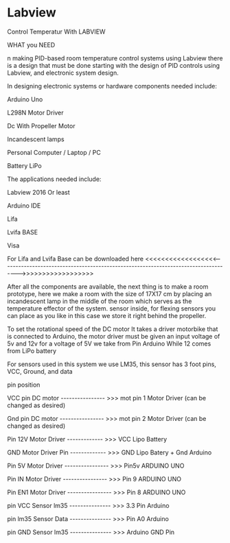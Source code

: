 # Labview
Control Temperatur With LABVIEW

WHAT you NEED

n making PID-based room temperature control systems using Labview there is a design that must be done starting with the design of PID controls using Labview, and electronic system design.

In designing electronic systems or hardware components needed include:

Arduino Uno

L298N Motor Driver

Dc With Propeller Motor

Incandescent lamps

Personal Computer / Laptop / PC

Battery LiPo

The applications needed include:

Labview 2016 Or least

Arduino IDE

Lifa <BR>
  
Lvifa BASE

Visa

For Lifa and Lvifa Base can be downloaded here
<<<<<<<<<<<<<<<<<<------------------------------------------------------------------------------------>>>>>>>>>>>>>>>>>>

After all the components are available, the next thing is to make a room prototype, here we make a room with the size of 17X17 cm by placing an incandescent lamp in the middle of the room which serves as the temperature effector of the system. sensor inside, for flexing sensors you can place as you like in this case we store it right behind the propeller.

To set the rotational speed of the DC motor It takes a driver motorbike that is connected to Arduino, the motor driver must be given an input voltage of 5v and 12v for a voltage of 5V we take from Pin Arduino While 12 comes from LiPo battery

For sensors used in this system we use LM35, this sensor has 3 foot pins, VCC, Ground, and data

pin position

VCC pin DC motor ---------------- >>> mot pin 1 Motor Driver (can be changed as desired)

Gnd pin DC motor ---------------- >>> mot pin 2 Motor Driver (can be changed as desired)

Pin 12V Motor Driver ------------- >>> VCC Lipo Battery

GND Motor Driver Pin ------------- >>> GND Lipo Batery + Gnd Arduino

Pin 5V Motor Driver ---------------- >>> Pin5v ARDUINO UNO

Pin IN Motor Driver ---------------- >>> Pin 9 ARDUINO UNO

Pin EN1 Motor Driver ---------------- >>> Pin 8 ARDUINO UNO

pin VCC Sensor lm35 --------------- >>> 3.3 Pin Arduino

pin lm35 Sensor Data --------------- >>> Pin A0 Arduino

pin GND Sensor lm35 --------------- >>> Arduino GND Pin
